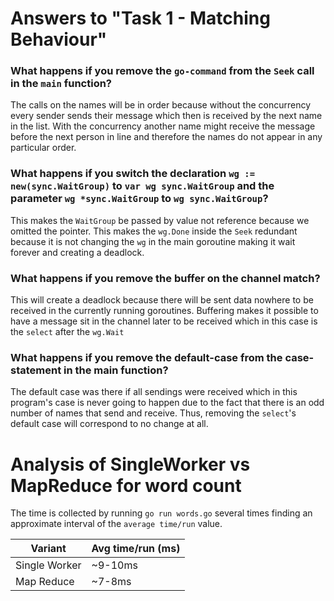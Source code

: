 # Answers to "Task 1 - Matching Behaviour"

### What happens if you remove the `go-command` from the `Seek` call in the `main` function?
The calls on the names will be in order because without the concurrency every sender sends their message which then is received by the next name in the list. With the concurrency another name might receive the message before the next person in line and therefore the names do not appear in any particular order.

### What happens if you switch the declaration `wg := new(sync.WaitGroup)` to `var wg sync.WaitGroup` and the parameter `wg *sync.WaitGroup` to `wg sync.WaitGroup`?
This makes the `WaitGroup` be passed by value not reference because we omitted the pointer. This makes the `wg.Done` inside the `Seek` redundant because it is not changing the `wg` in the main goroutine making it wait forever and creating a deadlock.

### What happens if you remove the buffer on the channel match?
This will create a deadlock because there will be sent data nowhere to be received in the currently running goroutines. Buffering makes it possible to have a message sit in the channel later to be received which in this case is the `select` after the `wg.Wait`

### What happens if you remove the default-case from the case-statement in the main function?
The default case was there if all sendings were received which in this program's case is never going to happen due to the fact that there is an odd number of names that send and receive. Thus, removing the `select`'s default case will correspond to no change at all.

# Analysis of SingleWorker vs MapReduce for word count
The time is collected by running `go run words.go` several times finding an approximate interval of the `average time/run` value.

| Variant       | Avg time/run (ms)     |
|---            |---                    |
| Single Worker |   ~9-10ms             |
| Map Reduce    |   ~7-8ms              |